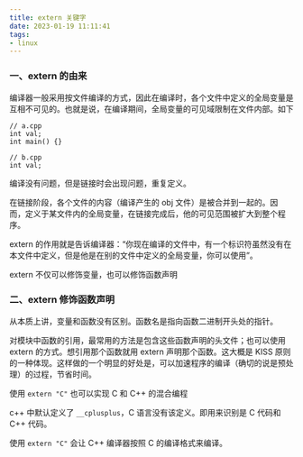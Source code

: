 ```yaml
---
title: extern 关键字
date: 2023-01-19 11:11:41
tags:
- linux
---
```


### 一、extern 的由来

编译器一般采用按文件编译的方式，因此在编译时，各个文件中定义的全局变量是互相不可见的。也就是说，在编译期间，全局变量的可见域限制在文件内部。如下

```
// a.cpp
int val;
int main() {}

// b.cpp
int val;
```

编译没有问题，但是链接时会出现问题，重复定义。

在链接阶段，各个文件的内容（编译产生的 obj 文件）是被合并到一起的。因而，定义于某文件内的全局变量，在链接完成后，他的可见范围被扩大到整个程序。

extern 的作用就是告诉编译器：“你现在编译的文件中，有一个标识符虽然没有在本文件中定义，但是他是在别的文件中定义的全局变量，你可以使用”。

extern 不仅可以修饰变量，也可以修饰函数声明

### 二、extern 修饰函数声明

从本质上讲，变量和函数没有区别。函数名是指向函数二进制开头处的指针。

对模块中函数的引用，最常用的方法是包含这些函数声明的头文件；也可以使用 extern 的方式。想引用那个函数就用 extern 声明那个函数。这大概是 KISS 原则的一种体现。这样做的一个明显的好处是，可以加速程序的编译（确切的说是预处理）的过程，节省时间。

使用 `extern "C"` 也可以实现 C 和 C++ 的混合编程

c++ 中默认定义了 `__cplusplus`，C 语言没有该定义。即用来识别是 C 代码和 C++ 代码。

使用 `extern "C"` 会让 C++ 编译器按照 C 的编译格式来编译。
